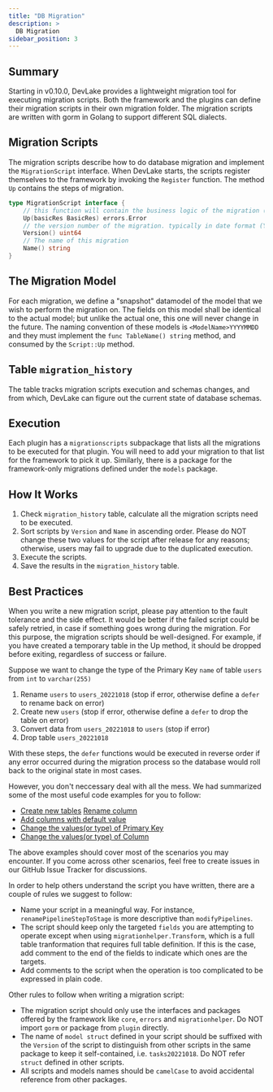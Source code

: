 ```yaml
---
title: "DB Migration"
description: >
  DB Migration
sidebar_position: 3
---
```


## Summary
Starting in v0.10.0, DevLake provides a lightweight migration tool for executing migration scripts.
Both the framework and the plugins can define their migration scripts in their own migration folder.
The migration scripts are written with gorm in Golang to support different SQL dialects.


## Migration Scripts
The migration scripts describe how to do database migration and implement the `MigrationScript` interface.
When DevLake starts, the scripts register themselves to the framework by invoking the `Register` function.
The method `Up` contains the steps of migration.

```go
type MigrationScript interface {
    // this function will contain the business logic of the migration (e.g. DDL logic)
    Up(basicRes BasicRes) errors.Error
    // the version number of the migration. typically in date format (YYYYMMDDHHMMSS), e.g. 20220728000001. Migrations are executed sequentially based on this number.
	Version() uint64
	// The name of this migration
	Name() string
}
```

## The Migration Model

For each migration, we define a "snapshot" datamodel of the model that we wish to perform the migration on.
The fields on this model shall be identical to the actual model; but unlike the actual one, this one will
never change in the future. The naming convention of these models is `<ModelName>YYYYMMDD` and they must implement
the `func TableName() string` method, and consumed by the `Script::Up` method.

## Table `migration_history`

The table tracks migration scripts execution and schemas changes, and from which, DevLake can figure out the current state of database schemas.

## Execution

Each plugin has a `migrationscripts` subpackage that lists all the migrations to be executed for that plugin. You
will need to add your migration to that list for the framework to pick it up. Similarly, there is a package
for the framework-only migrations defined under the `models` package.


## How It Works
1. Check `migration_history` table, calculate all the migration scripts need to be executed.
2. Sort scripts by `Version` and `Name` in ascending order. Please do NOT change these two values for the script after release for any reasons; otherwise, users may fail to upgrade due to the duplicated execution.
3. Execute the scripts.
4. Save the results in the `migration_history` table.


## Best Practices

When you write a new migration script, please pay attention to the fault tolerance and the side effect. It would be better if the failed script could be safely retried, in case if something goes wrong during the migration. For this purpose, the migration scripts should be well-designed. For example, if you have created a temporary table in the Up method, it should be dropped before exiting, regardless of success or failure. 

Suppose we want to change the type of the Primary Key `name` of table `users` from `int` to `varchar(255)`

1. Rename `users` to `users_20221018` (stop if error, otherwise define a `defer` to rename back on error)
2. Create new `users` (stop if error, otherwise define a `defer` to drop the table on error)
3. Convert data from `users_20221018` to `users` (stop if error)
4. Drop table `users_20221018`

With these steps, the `defer` functions would be executed in reverse order if any error occurred during the migration process so the database would roll back to the original state in most cases.

However, you don't neccessary deal with all the mess. We had summarized some of the most useful code examples for you to follow:

- [Create new tables](https://github.com/apache/incubator-devlake/blob/main/models/migrationscripts/20220406_add_frame_tables.go)
[Rename column](https://github.com/apache/incubator-devlake/blob/main/models/migrationscripts/20220505_rename_pipeline_step_to_stage.go)
- [Add columns with default value](https://github.com/apache/incubator-devlake/blob/main/models/migrationscripts/20220616_add_blueprint_mode.go)
- [Change the values(or type) of Primary Key](https://github.com/apache/incubator-devlake/blob/main/models/migrationscripts/20220913_fix_commitfile_id_toolong.go)
- [Change the values(or type) of Column](https://github.com/apache/incubator-devlake/blob/main/models/migrationscripts/20220929_modify_lead_time_minutes.go)

The above examples should cover most of the scenarios you may encounter. If you come across other scenarios, feel free to create issues in our GitHub Issue Tracker for discussions. 


In order to help others understand the script you have written, there are a couple of rules we suggest to follow:

- Name your script in a meaningful way. For instance, `renamePipelineStepToStage` is more descriptive than `modifyPipelines`.
- The script should keep only the targeted `fields` you are attempting to operate except when using `migrationhelper.Transform`, which is a full table tranformation that requires full table definition. If this is the case, add comment to the end of the fields to indicate which ones are the targets.
- Add comments to the script when the operation is too complicated to be expressed in plain code.

Other rules to follow when writing a migration script:

- The migration script should only use the interfaces and packages offered by the framework like `core`, `errors` and `migrationhelper`. Do NOT import `gorm` or package from `plugin` directly.
- The name of `model struct` defined in your script should be suffixed with the `Version` of the script to distinguish from other scripts in the same package to keep it self-contained, i.e. `tasks20221018`. Do NOT refer `struct` defined in other scripts.
- All scripts and models names should be `camelCase` to avoid accidental reference from other packages.

